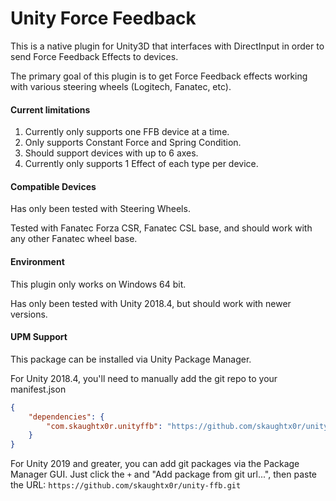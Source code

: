 # Unity Force Feedback

This is a native plugin for Unity3D that interfaces with DirectInput in order
to send Force Feedback Effects to devices.

The primary goal of this plugin is to get Force Feedback effects working
with various steering wheels (Logitech, Fanatec, etc).

#### Current limitations

1. Currently only supports one FFB device at a time.
2. Only supports Constant Force and Spring Condition.
3. Should support devices with up to 6 axes.
4. Currently only supports 1 Effect of each type per device.

#### Compatible Devices

Has only been tested with Steering Wheels.

Tested with Fanatec Forza CSR, Fanatec CSL base, and should work with any other
Fanatec wheel base.

#### Environment

This plugin only works on Windows 64 bit.

Has only been tested with Unity 2018.4, but should work with newer versions.

#### UPM Support

This package can be installed via Unity Package Manager.

For Unity 2018.4, you'll need to manually add the git repo to your manifest.json

```json
{
    "dependencies": {
        "com.skaughtx0r.unityffb": "https://github.com/skaughtx0r/unity-ffb.git",
    }
}
```

For Unity 2019 and greater, you can add git packages via the Package Manager
GUI. Just click the `+` and "Add package from git url...", then paste the URL:
`https://github.com/skaughtx0r/unity-ffb.git`